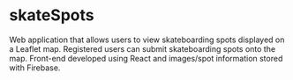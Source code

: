 # skateSpots
 
Web application that allows users to view skateboarding spots displayed on a Leaflet map.
Registered users can submit skateboarding spots onto the map.
Front-end developed using React and images/spot information stored with Firebase.
